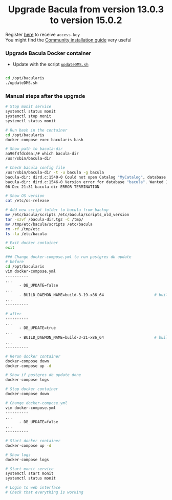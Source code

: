 <h1 align="center">Upgrade Bacula from version 13.0.3 to version 15.0.2</h1>

Register [here](https://www.bacula.org/bacula-binary-package-download/) to receive `access-key`\
You might find the [Community installation guide](https://www.bacula.org/whitepapers/CommunityInstallationGuide.pdf) very useful

### Upgrade Bacula Docker container 

- Update with the script [`updateDMS.sh`](https://github.com/johann8/tools?tab=readme-ov-file#install-updatedmssh-script)

```bash

cd /opt/bacularis
./updateDMS.sh

```

### Manual steps after the upgrade

```bash
# Stop monit service
systemctl status monit
systemctl stop monit
systemctl status monit

# Run bash in the container
cd /opt/bacularis
docker-compose exec bacularis bash

# Show path to bacula-dir
aa96f4fdcd6a:/# which bacula-dir
/usr/sbin/bacula-dir

# Check bacula config file
/usr/sbin/bacula-dir -t -u bacula -g bacula
bacula-dir: dird.c:1540-0 Could not open Catalog "MyCatalog", database "bacula".
bacula-dir: dird.c:1546-0 Version error for database "bacula". Wanted 1026, got 1024
06-Dec 21:31 bacula-dir ERROR TERMINATION

# Show OS version
cat /etc/os-release

# Add new script folder to bacula from backup
mv /etc/bacula/scripts /etc/bacula/scripts_old_version
tar -xzvf /bacula-dir.tgz -C /tmp/
mv /tmp/etc/bacula/scripts /etc/bacula
rm -rf /tmp/etc
ls -la /etc/bacula

# Exit docker container
exit

### Change docker-compose.yml to run postgres db update
# before
cd /opt/bacularis
vim docker-compose.yml
----------
...
      - DB_UPDATE=false
...
      - BUILD_DAEMON_NAME=build-3-19-x86_64                      # build name of bacula director daemon
...
----------

# after
----------
...
      - DB_UPDATE=true
...
      - BUILD_DAEMON_NAME=build-3-21-x86_64                      # build name of bacula director daemon
...
----------

# Rerun docker container
docker-compose down
docker-compose up -d

# Show if postgres db update done
docker-compose logs

# Stop docker container
docker-compose down

# Change docker-compose.yml
vim docker-compose.yml
----------
...
      - DB_UPDATE=false
...
----------

# Start docker container
docker-compose up -d

# Show logs
docker-compose logs

# Start monit service
systemctl start monit
systemctl status monit

# Login to web interface
# Check that everything is working
```
